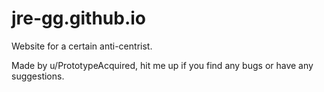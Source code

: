 # jre-gg.github.io

Website for a certain anti-centrist.

Made by u/PrototypeAcquired, hit me up if you find any bugs or have any suggestions.
